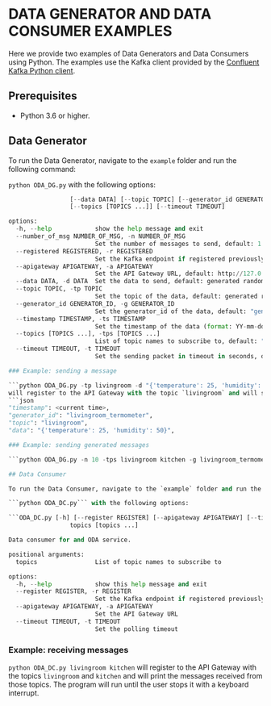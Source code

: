 # DATA GENERATOR AND DATA CONSUMER EXAMPLES

Here we provide two examples of Data Generators and Data Consumers using Python. The examples use the Kafka client provided by the [Confluent Kafka Python client](https://docs.confluent.io/kafka-client/overview.html).

## Prerequisites

* Python 3.6 or higher.

## Data Generator

To run the Data Generator, navigate to the `example` folder and run the following command:

```python ODA_DG.py``` with the following options:

```ODA_DG.py [-h] [--number_of_msg NUMBER_OF_MSG] [--registered REGISTERED] [--apigateway APIGATEWAY]
                 [--data DATA] [--topic TOPIC] [--generator_id GENERATOR_ID] [--timestamp TIMESTAMP]
                 [--topics [TOPICS ...]] [--timeout TIMEOUT]

options:
  -h, --help            show the help message and exit
  --number_of_msg NUMBER_OF_MSG, -n NUMBER_OF_MSG
                        Set the number of messages to send, default: 1
  --registered REGISTERED, -r REGISTERED
                        Set the Kafka endpoint if registered previously
  --apigateway APIGATEWAY, -a APIGATEWAY
                        Set the API Gateway URL, default: http://127.0.0.1:50005
  --data DATA, -d DATA  Set the data to send, default: generated randomly
  --topic TOPIC, -tp TOPIC
                        Set the topic of the data, default: generated randomly
  --generator_id GENERATOR_ID, -g GENERATOR_ID
                        Set the generator_id of the data, default: "generic_generator"
  --timestamp TIMESTAMP, -ts TIMESTAMP
                        Set the timestamp of the data (format: YY-mm-ddThh:mm:ssZ), default "datetime.now"
  --topics [TOPICS ...], -tps [TOPICS ...]
                        List of topic names to subscribe to, default: "generic_topic"
  --timeout TIMEOUT, -t TIMEOUT
                        Set the sending packet in timeout in seconds, default: 0```

### Example: sending a message

```python ODA_DG.py -tp livingroom -d "{'temperature': 25, 'humidity': 50}" -g livingroom_termometer```
will register to the API Gateway with the topic `livingroom` and will send a message 
```json
"timestamp": <current time>,
"generator_id": "livingroom_termometer",
"topic": "livingroom",
"data": "{'temperature': 25, 'humidity': 50}",

### Example: sending generated messages

```python ODA_DG.py -n 10 -tps livingroom kitchen -g livingroom_termometer``` will register to the API Gateway with the topics `livingroom` and `kitchen` and will send 10 messages with random data to selecting randomly those two topics.

## Data Consumer

To run the Data Consumer, navigate to the `example` folder and run the following command:

```python ODA_DC.py``` with the following options:

```ODA_DC.py [-h] [--register REGISTER] [--apigateway APIGATEWAY] [--timeout TIMEOUT]
                 topics [topics ...]

Data consumer for and ODA service.

positional arguments:
  topics                List of topic names to subscribe to

options:
  -h, --help            show this help message and exit
  --register REGISTER, -r REGISTER
                        Set the Kafka endpoint if registered previously
  --apigateway APIGATEWAY, -a APIGATEWAY
                        Set the API Gateway URL
  --timeout TIMEOUT, -t TIMEOUT
                        Set the polling timeout
```

### Example: receiving messages

```python ODA_DC.py livingroom kitchen``` will register to the API Gateway with the topics `livingroom` and `kitchen` and will print the messages received from those topics. The program will run until the user stops it with a keyboard interrupt.

